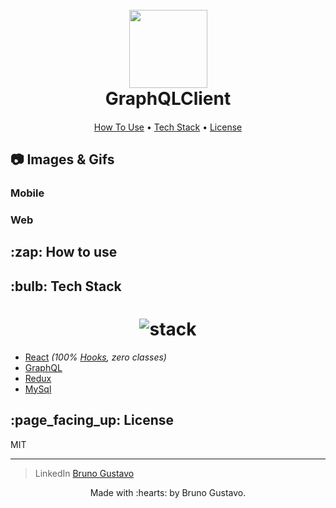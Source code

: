 <h1 align="center">
  <br>
  <img src="https://i.imgur.com/CAnaXFq.png" height="125" width="125">
  <br>
  <b>GraphQLClient</b>
  <br>
</h1>

<h4 align="center">
</h4>

<p align="center"> </p>

<p align="center">
  <a href="#how-to-use">How To Use</a> •
  <a href="#tech-stack">Tech Stack</a> •
  <a href="#license">License</a>
</p>

## :camera: Images & Gifs

### Mobile

<p align='center'>
 
</p>

### Web

<p align='center'>

</p>
<p align='center'>
  
</p>

<div id='how-to-use'>
  <h2>:zap: How to use</h2>
</div>

<div id='tech-stack'>
  <h2>:bulb: Tech Stack</h2>
</div>

<h1 align='center'>
  <img src="https://i.imgur.com/S0tIEYd.png" alt="stack" height="" width="">
</h1>

- [React](https://github.com/facebook/react) _(100% [Hooks](https://reactjs.org/docs/hooks-intro.html), zero classes)_
- [GraphQL](https://graphql.org/)
- [Redux](https://github.com/reduxjs/react-redux)
- [MySql](https://www.mysql.com/)

<div id='license'>
  <h2>:page_facing_up: License</h2>
</div>

MIT

---

> LinkedIn [Bruno Gustavo](https://www.linkedin.com/in/bruno-gustavo-90502a13a/)

<p align='center'>
  Made with :hearts: by Bruno Gustavo.
</p>
